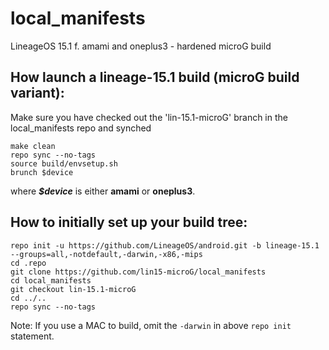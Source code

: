 # local_manifests
LineageOS 15.1 f. amami and oneplus3 - hardened microG build

## How launch a lineage-15.1 build (microG build variant):
Make sure you have checked out the 'lin-15.1-microG' branch in the local_manifests repo and synched
```Shell session
make clean
repo sync --no-tags
source build/envsetup.sh
brunch $device
```
where ***$device*** is either **amami** or **oneplus3**.

## How to initially set up your build tree:
```Shell session
repo init -u https://github.com/LineageOS/android.git -b lineage-15.1 --groups=all,-notdefault,-darwin,-x86,-mips
cd .repo
git clone https://github.com/lin15-microG/local_manifests 
cd local_manifests 
git checkout lin-15.1-microG
cd ../.. 
repo sync --no-tags
```
Note: If you use a MAC to build, omit the `-darwin` in above `repo init` statement.
